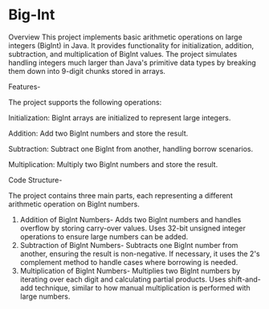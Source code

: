 # Big-Int
Overview
This project implements basic arithmetic operations on large integers (BigInt) in Java. It provides functionality for initialization, addition, subtraction, and multiplication of BigInt values. The project simulates handling integers much larger than Java's primitive data types by breaking them down into 9-digit chunks stored in arrays.

Features-

The project supports the following operations:

Initialization: BigInt arrays are initialized to represent large integers.

Addition: Add two BigInt numbers and store the result.

Subtraction: Subtract one BigInt from another, handling borrow scenarios.

Multiplication: Multiply two BigInt numbers and store the result.

Code Structure-

The project contains three main parts, each representing a different arithmetic operation on BigInt numbers.

1. Addition of BigInt Numbers-
Adds two BigInt numbers and handles overflow by storing carry-over values.
Uses 32-bit unsigned integer operations to ensure large numbers can be added.
2. Subtraction of BigInt Numbers-
Subtracts one BigInt number from another, ensuring the result is non-negative.
If necessary, it uses the 2's complement method to handle cases where borrowing is needed.
3. Multiplication of BigInt Numbers-
Multiplies two BigInt numbers by iterating over each digit and calculating partial products.
Uses shift-and-add technique, similar to how manual multiplication is performed with large numbers.
